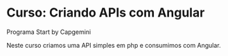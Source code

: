 # Curso: Criando APIs com Angular
Programa Start by Capgemini

Neste curso criamos uma API simples em php e consumimos com Angular.

